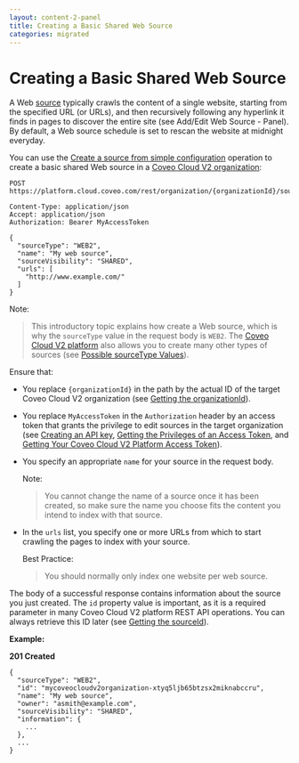 ```yaml
---
layout: content-2-panel
title: Creating a Basic Shared Web Source
categories: migrated
---
```


# Creating a Basic Shared Web Source

A Web [source](Glossary_37585054.html#Glossary-Source) typically crawls the content of a single website, starting from the specified URL (or URLs), and then recursively following any hyperlink it finds in pages to discover the entire site (see Add/Edit Web Source - Panel). By default, a Web source schedule is set to rescan the website at midnight everyday.

You can use the [Create a source from simple configuration](https://platform.cloud.coveo.com/docs?api=Source#!/Sources/rest_organizations_paramId_sources_post) operation to create a basic shared Web source in a [Coveo Cloud V2 organization](Glossary_37585054.html#Glossary-CoveoCloudV2Organization):

```
POST https://platform.cloud.coveo.com/rest/organization/{organizationId}/sources
 
Content-Type: application/json
Accept: application/json
Authorization: Bearer MyAccessToken
 
{
  "sourceType": "WEB2",
  "name": "My web source",
  "sourceVisibility": "SHARED",
  "urls": [
    "http://www.example.com/"
  ]
}
```

Note:

> This introductory topic explains how create a Web source, which is why the `sourceType` value in the request body is `WEB2`. The [Coveo Cloud V2 platform](Glossary_37585054.html#Glossary-CoveoCloudV2Platform) also allows you to create many other types of sources (see [Possible sourceType Values](Possible_sourceType_Values)).

Ensure that:

-   You replace `{organizationId}` in the path by the actual ID of the target Coveo Cloud V2 organization (see [Getting the organizationId](Getting_the_organizationId)).
-   You replace `MyAccessToken` in the `Authorization` header by an access token that grants the privilege to edit sources in the target organization (see [Creating an API key](Creating_an_API_Key), [Getting the Privileges of an Access Token](Getting_the_Privileges_of_an_Access_Token), and [Getting Your Coveo Cloud V2 Platform Access Token](Getting_Your_Coveo_Cloud_V2_Platform_Access_Token)).
-   You specify an appropriate `name` for your source in the request body.

    Note:

    > You cannot change the name of a source once it has been created, so make sure the name you choose fits the content you intend to index with that source.

-   In the `urls` list, you specify one or more URLs from which to start crawling the pages to index with your source.

    Best Practice:

    > You should normally only index one website per web source.

The body of a successful response contains information about the source you just created. The `id` property value is important, as it is a required parameter in many Coveo Cloud V2 platform REST API operations. You can always retrieve this ID later (see [Getting the sourceId](Getting_the_sourceId)).

**Example:**

**201 Created**

```
{
  "sourceType": "WEB2",
  "id": "mycoveocloudv2organization-xtyq5ljb65btzsx2miknabccru",
  "name": "My web source",
  "owner": "asmith@example.com",
  "sourceVisibility": "SHARED",
  "information": {
    ...
  },
  ...
}
```


